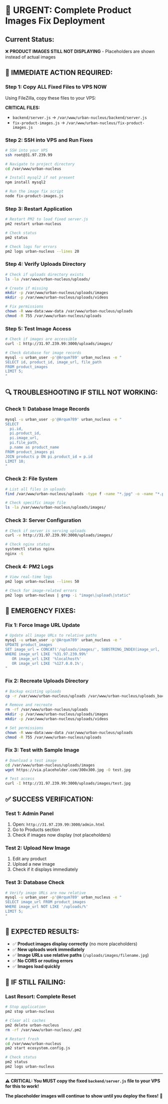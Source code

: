 # 🚨 URGENT: Complete Product Images Fix Deployment

## **Current Status:**
❌ **PRODUCT IMAGES STILL NOT DISPLAYING** - Placeholders are shown instead of actual images

## **🚀 IMMEDIATE ACTION REQUIRED:**

### **Step 1: Copy ALL Fixed Files to VPS NOW**
Using FileZilla, copy these files to your VPS:

**CRITICAL FILES:**
- `backend/server.js` → `/var/www/urban-nucleus/backend/server.js`
- `fix-product-images.js` → `/var/www/urban-nucleus/fix-product-images.js`

### **Step 2: SSH into VPS and Run Fixes**
```bash
# SSH into your VPS
ssh root@31.97.239.99

# Navigate to project directory
cd /var/www/urban-nucleus

# Install mysql2 if not present
npm install mysql2

# Run the image fix script
node fix-product-images.js
```

### **Step 3: Restart Application**
```bash
# Restart PM2 to load fixed server.js
pm2 restart urban-nucleus

# Check status
pm2 status

# Check logs for errors
pm2 logs urban-nucleus --lines 20
```

### **Step 4: Verify Uploads Directory**
```bash
# Check if uploads directory exists
ls -la /var/www/urban-nucleus/uploads/

# Create if missing
mkdir -p /var/www/urban-nucleus/uploads/images
mkdir -p /var/www/urban-nucleus/uploads/videos

# Fix permissions
chown -R www-data:www-data /var/www/urban-nucleus/uploads
chmod -R 755 /var/www/urban-nucleus/uploads
```

### **Step 5: Test Image Access**
```bash
# Check if images are accessible
curl -I http://31.97.239.99:3000/uploads/images/

# Check database for image records
mysql -u urban_user -p'@Arqum789' urban_nucleus -e "
SELECT id, product_id, image_url, file_path 
FROM product_images 
LIMIT 5;
"
```

## **🔍 TROUBLESHOOTING IF STILL NOT WORKING:**

### **Check 1: Database Image Records**
```bash
mysql -u urban_user -p'@Arqum789' urban_nucleus -e "
SELECT 
  pi.id,
  pi.product_id,
  pi.image_url,
  pi.file_path,
  p.name as product_name
FROM product_images pi
JOIN products p ON pi.product_id = p.id
LIMIT 10;
"
```

### **Check 2: File System**
```bash
# List all files in uploads
find /var/www/urban-nucleus/uploads -type f -name "*.jpg" -o -name "*.png" -o -name "*.jpeg" | head -10

# Check specific image file
ls -la /var/www/urban-nucleus/uploads/images/
```

### **Check 3: Server Configuration**
```bash
# Check if server is serving uploads
curl -v http://31.97.239.99:3000/uploads/images/

# Check nginx status
systemctl status nginx
nginx -t
```

### **Check 4: PM2 Logs**
```bash
# View real-time logs
pm2 logs urban-nucleus --lines 50

# Check for image-related errors
pm2 logs urban-nucleus | grep -i "image\|upload\|static"
```

## **🚨 EMERGENCY FIXES:**

### **Fix 1: Force Image URL Update**
```bash
# Update all image URLs to relative paths
mysql -u urban_user -p'@Arqum789' urban_nucleus -e "
UPDATE product_images 
SET image_url = CONCAT('/uploads/images/', SUBSTRING_INDEX(image_url, '/', -1))
WHERE image_url LIKE '%31.97.239.99%' 
   OR image_url LIKE '%localhost%'
   OR image_url LIKE '%127.0.0.1%';
"
```

### **Fix 2: Recreate Uploads Directory**
```bash
# Backup existing uploads
cp -r /var/www/urban-nucleus/uploads /var/www/urban-nucleus/uploads_backup

# Remove and recreate
rm -rf /var/www/urban-nucleus/uploads
mkdir -p /var/www/urban-nucleus/uploads/images
mkdir -p /var/www/urban-nucleus/uploads/videos

# Set permissions
chown -R www-data:www-data /var/www/urban-nucleus/uploads
chmod -R 755 /var/www/urban-nucleus/uploads
```

### **Fix 3: Test with Sample Image**
```bash
# Download a test image
cd /var/www/urban-nucleus/uploads/images
wget https://via.placeholder.com/300x300.jpg -O test.jpg

# Test access
curl -I http://31.97.239.99:3000/uploads/images/test.jpg
```

## **✅ SUCCESS VERIFICATION:**

### **Test 1: Admin Panel**
1. Open: `http://31.97.239.99:3000/admin.html`
2. Go to Products section
3. Check if images now display (not placeholders)

### **Test 2: Upload New Image**
1. Edit any product
2. Upload a new image
3. Check if it displays immediately

### **Test 3: Database Check**
```bash
# Verify image URLs are now relative
mysql -u urban_user -p'@Arqum789' urban_nucleus -e "
SELECT image_url FROM product_images 
WHERE image_url NOT LIKE '/uploads/%' 
LIMIT 5;
"
```

## **🎯 EXPECTED RESULTS:**

- ✅ **Product images display correctly** (no more placeholders)
- ✅ **New uploads work immediately**
- ✅ **Image URLs use relative paths** (`/uploads/images/filename.jpg`)
- ✅ **No CORS or routing errors**
- ✅ **Images load quickly**

## **🚨 IF STILL FAILING:**

### **Last Resort: Complete Reset**
```bash
# Stop application
pm2 stop urban-nucleus

# Clear all caches
pm2 delete urban-nucleus
rm -rf /var/www/urban-nucleus/.pm2

# Restart fresh
cd /var/www/urban-nucleus
pm2 start ecosystem.config.js

# Check status
pm2 status
pm2 logs urban-nucleus
```

---

**⚠️ CRITICAL: You MUST copy the fixed `backend/server.js` file to your VPS for this to work!**

**The placeholder images will continue to show until you deploy the fixes!** 🚨

